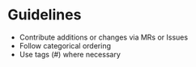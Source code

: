 # Guidelines
- Contribute additions or changes via MRs or Issues
- Follow categorical ordering
- Use tags (#) where necessary
